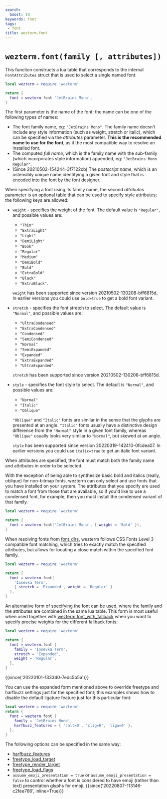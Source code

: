 ```yaml
---
search:
  boost: 10
keywords: font
tags:
 - font
title: wezterm.font
---
```


# `wezterm.font(family [, attributes])`

This function constructs a lua table that corresponds to the internal `FontAttributes`
struct that is used to select a single named font:

```lua
local wezterm = require 'wezterm'

return {
  font = wezterm.font 'JetBrains Mono',
}
```

The first parameter is the name of the font; the name can be one of the following types of names:

* The font family name, eg: `"JetBrains Mono"`.  The family name doesn't include any style information (such as weight, stretch or italic), which can be specified via the *attributes* parameter.  **This is the recommended name to use for the font**, as it the most compatible way to resolve an installed font.
* The computed *full name*, which is the family name with the sub-family (which incorporates style information) appended, eg: `"JetBrains Mono Regular"`.
* (Since 20210502-154244-3f7122cb) The *postscript name*, which is an ostensibly unique name identifying a given font and style that is encoded into the font by the font designer.

When specifying a font using its family name, the second *attributes* parameter
is an optional table that can be used to specify style attributes; the
following keys are allowed:

* `weight` - specifies the weight of the font.  The default value is `"Regular"`, and possible values are:
  * `"Thin"`
  * `"ExtraLight"`
  * `"Light"`
  * `"DemiLight"`
  * `"Book"`
  * `"Regular"`
  * `"Medium"`
  * `"DemiBold"`
  * `"Bold"`
  * `"ExtraBold"`
  * `"Black"`
  * `"ExtraBlack"`.

  `weight` has been supported since version 20210502-130208-bff6815d, In earlier versions you
  could use `bold=true` to get a bold font variant.
* `stretch` - specifies the font stretch to select.  The default value is `"Normal"`, and possible values are:
  * `"UltraCondensed"`
  * `"ExtraCondensed"`
  * `"Condensed"`
  * `"SemiCondensed"`
  * `"Normal"`
  * `"SemiExpanded"`
  * `"Expanded"`
  * `"ExtraExpanded"`
  * `"UltraExpanded"`.

  `stretch` has been supported since version 20210502-130208-bff6815d.
* `style` - specifies the font style to select.  The default is `"Normal"`, and possible values are:
  * `"Normal"`
  * `"Italic"`
  * `"Oblique"`

  `"Oblique"` and `"Italic"` fonts are similar in the sense that the glyphs
  are presented at an angle.  `"Italic"` fonts usually have a distinctive
  design difference from the `"Normal"` style in a given font family,
  whereas `"Oblique"` usually looks very similar to `"Normal"`, but skewed
  at an angle.

  `style` has been supported since version 20220319-142410-0fcdea07. In earlier versions
  you could use `italic=true` to get an italic font variant.

When attributes are specified, the font must match both the family name and
attributes in order to be selected.

With the exception of being able to synthesize basic bold and italics (really,
oblique) for non-bitmap fonts, wezterm can only select and use fonts that you
have installed on your system.  The attributes that you specify are used to
match a font from those that are available, so if you'd like to use a condensed
font, for example, then you must install the condensed variant of that family.


```lua
local wezterm = require 'wezterm'

return {
  font = wezterm.font('JetBrains Mono', { weight = 'Bold' }),
}
```

When resolving fonts from [font_dirs](../config/font_dirs.md), wezterm follows CSS Fonts
Level 3 compatible font matching, which tries to exactly match the specified
attributes, but allows for locating a close match within the specified font
family.

```lua
local wezterm = require 'wezterm'

return {
  font = wezterm.font(
    'Iosevka Term',
    { stretch = 'Expanded', weight = 'Regular' }
  ),
}
```

An alternative form of specifying the font can be used, where the family and the attributes
are combined in the same lua table.  This form is most useful when used together with
[wezterm.font_with_fallback](font_with_fallback.md) when you want to specify precise
weights for the different fallback fonts:

```lua
local wezterm = require 'wezterm'

return {
  font = wezterm.font {
    family = 'Iosevka Term',
    stretch = 'Expanded',
    weight = 'Regular',
  },
}
```

{{since('20220101-133340-7edc5b5a')}}

You can use the expanded form mentioned above to override freetype and harfbuzz
settings just for the specified font; this examples shows how to disable the
default ligature feature just for this particular font:

```lua
local wezterm = require 'wezterm'
return {
  font = wezterm.font {
    family = 'JetBrains Mono',
    harfbuzz_features = { 'calt=0', 'clig=0', 'liga=0' },
  },
}
```

The following options can be specified in the same way:

* [harfbuzz_features](../../font-shaping.md)
* [freetype_load_target](../config/freetype_load_target.md)
* [freetype_render_target](../config/freetype_render_target.md)
* [freetype_load_flags](../config/freetype_load_flags.md)
* `assume_emoji_presentation = true` or `assume_emoji_presentation = false` to control whether a font is considered to have emoji (rather than text) presentation glyphs for emoji. {{since('20220807-113146-c2fee766', inline=True)}}

